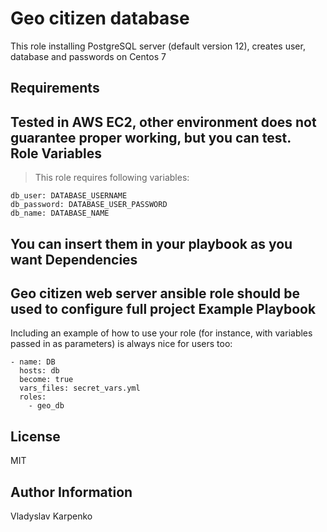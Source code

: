 Geo citizen database
=========

This role installing PostgreSQL server (default version 12), creates user, database and passwords on Centos 7

Requirements
------------

Tested in AWS EC2, other environment does not guarantee proper working, but you can test.  
Role Variables
--------------

> This role requires following variables:  
```
db_user: DATABASE_USERNAME
db_password: DATABASE_USER_PASSWORD
db_name: DATABASE_NAME
```
You can insert them in your playbook as you want
Dependencies
------------

Geo citizen web server ansible role should be used to configure full project
Example Playbook
----------------

Including an example of how to use your role (for instance, with variables passed in as parameters) is always nice for users too:
```
- name: DB
  hosts: db
  become: true
  vars_files: secret_vars.yml
  roles:
    - geo_db
```    
    

License
-------

MIT

Author Information
------------------
Vladyslav Karpenko
